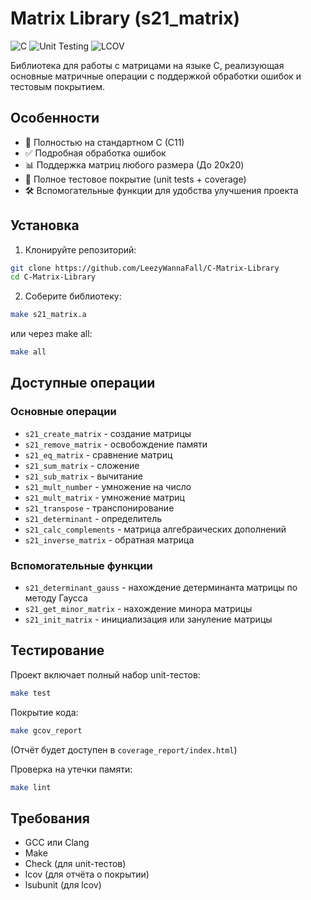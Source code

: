 # Matrix Library (s21_matrix)

![C](https://img.shields.io/badge/C-17A2B8?style=for-the-badge&logo=c&logoColor=white)
![Unit Testing](https://img.shields.io/badge/Unit_Testing-4CAF50?style=for-the-badge)
![LCOV](https://img.shields.io/badge/LCOV-808080?style=for-the-badge)

Библиотека для работы с матрицами на языке C, реализующая основные матричные операции с поддержкой обработки ошибок и тестовым покрытием.

## Особенности

- 🚀 Полностью на стандартном C (C11)
- ✅ Подробная обработка ошибок
- 📊 Поддержка матриц любого размера (До 20x20)
- 🧪 Полное тестовое покрытие (unit tests + coverage)
- 🛠 Вспомогательные функции для удобства улучшения проекта

## Установка

1. Клонируйте репозиторий:
```bash
git clone https://github.com/LeezyWannaFall/C-Matrix-Library
cd C-Matrix-Library
```

2. Соберите библиотеку:
```bash
make s21_matrix.a
```
или через make all:

```bash
make all
```

## Доступные операции

### Основные операции
- `s21_create_matrix` - создание матрицы
- `s21_remove_matrix` - освобождение памяти
- `s21_eq_matrix` - сравнение матриц
- `s21_sum_matrix` - сложение
- `s21_sub_matrix` - вычитание
- `s21_mult_number` - умножение на число
- `s21_mult_matrix` - умножение матриц
- `s21_transpose` - транспонирование
- `s21_determinant` - определитель
- `s21_calc_complements` - матрица алгебраических дополнений
- `s21_inverse_matrix` - обратная матрица

### Вспомогательные функции
- `s21_determinant_gauss` - нахождение детерминанта матрицы по методу Гаусса
- `s21_get_minor_matrix` - нахождение минора матрицы
- `s21_init_matrix` - инициализация или зануление матрицы

## Тестирование

Проект включает полный набор unit-тестов:

```bash
make test
```

Покрытие кода:

```bash
make gcov_report
```
(Отчёт будет доступен в `coverage_report/index.html`)

Проверка на утечки памяти:

```bash
make lint
```

## Требования

- GCC или Clang
- Make
- Check (для unit-тестов)
- lcov (для отчёта о покрытии)
- lsubunit (для lcov)
